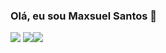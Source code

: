 ### Olá, eu sou Maxsuel Santos 👋

[<img src="https://img.shields.io/badge/linkedin-%230077B5.svg?&style=for-the-badge&logo=linkedin&logoColor=white" />](https://www.linkedin.com/in/maxsuel-santos-dev/) [<img src = "https://img.shields.io/badge/instagram-%23E4405F.svg?&style=for-the-badge&logo=instagram&logoColor=white">](https://www.instagram.com/max.santoss/)[<img src = "https://img.shields.io/badge/WhatsApp-25D366?style=for-the-badge&logo=whatsapp&logoColor=white">](https://whats.link/maxsuellsantos)
